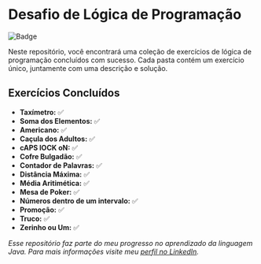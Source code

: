 # Desafio de Lógica de Programação

![Badge](https://img.shields.io/badge/Conclus%C3%A3o-Sucesso-brightgreen)

Neste repositório, você encontrará uma coleção de exercícios de lógica de programação concluídos com sucesso. Cada pasta contém um exercício único, juntamente com uma descrição e solução.

## Exercícios Concluídos

- **Taxímetro:** ✅
- **Soma dos Elementos:** ✅
- **Americano:** ✅
- **Caçula dos Adultos:** ✅
- **cAPS lOCK oN:** ✅
- **Cofre Bulgadão:** ✅
- **Contador de Palavras:** ✅
- **Distância Máxima:** ✅
- **Média Aritimética:** ✅
- **Mesa de Poker:** ✅
- **Números dentro de um intervalo:** ✅
- **Promoção:** ✅
- **Truco:** ✅
- **Zerinho ou Um:** ✅

*Esse repositório faz parte do meu progresso no aprendizado da linguagem Java. Para mais informações visite meu [perfil no LinkedIn](https://www.linkedin.com/in/larissalaviniaba/).*